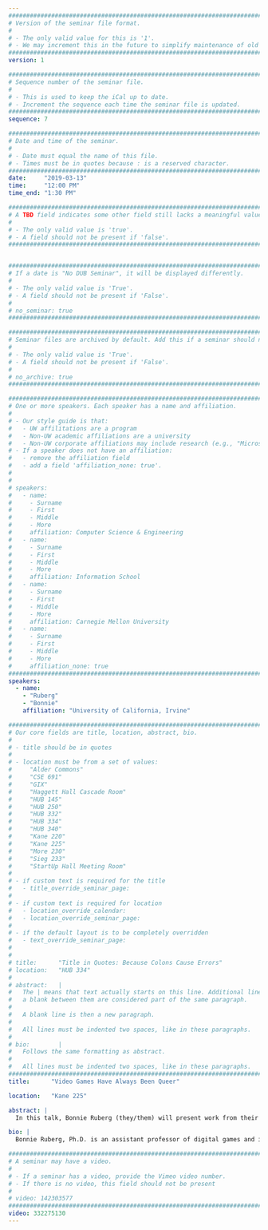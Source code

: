 ```yaml
---
################################################################################
# Version of the seminar file format.
#
# - The only valid value for this is '1'.
# - We may increment this in the future to simplify maintenance of old seminars.
################################################################################
version: 1

################################################################################
# Sequence number of the seminar file.
#
# - This is used to keep the iCal up to date.
# - Increment the sequence each time the seminar file is updated.
################################################################################
sequence: 7

################################################################################
# Date and time of the seminar.
#
# - Date must equal the name of this file.
# - Times must be in quotes because : is a reserved character.
################################################################################
date:     "2019-03-13"
time:     "12:00 PM"
time_end: "1:30 PM"

################################################################################
# A TBD field indicates some other field still lacks a meaningful value.
#
# - The only valid value is 'true'.
# - A field should not be present if 'false'.
################################################################################


################################################################################
# If a date is "No DUB Seminar", it will be displayed differently.
#
# - The only valid value is 'True'.
# - A field should not be present if 'False'.
#
# no_seminar: true
################################################################################

################################################################################
# Seminar files are archived by default. Add this if a seminar should not be.
#
# - The only valid value is 'True'.
# - A field should not be present if 'False'.
#
# no_archive: true
################################################################################

################################################################################
# One or more speakers. Each speaker has a name and affiliation.
#
# - Our style guide is that:
#   - UW affilitations are a program
#   - Non-UW academic affiliations are a university
#   - Non-UW corporate affiliations may include research (e.g., "Microsoft Research")
# - If a speaker does not have an affiliation:
#   - remove the affiliation field
#   - add a field 'affiliation_none: true'.
#
#
# speakers:
#   - name: 
#     - Surname
#     - First
#     - Middle
#     - More
#     affiliation: Computer Science & Engineering 
#   - name: 
#     - Surname
#     - First
#     - Middle
#     - More
#     affiliation: Information School 
#   - name: 
#     - Surname
#     - First
#     - Middle
#     - More
#     affiliation: Carnegie Mellon University 
#   - name:
#     - Surname
#     - First
#     - Middle
#     - More
#     affiliation_none: true
################################################################################
speakers:
  - name:
    - "Ruberg"
    - "Bonnie"
    affiliation: "University of California, Irvine"

################################################################################
# Our core fields are title, location, abstract, bio.
#
# - title should be in quotes
#
# - location must be from a set of values:
#     "Alder Commons"
#     "CSE 691"
#     "GIX"
#     "Haggett Hall Cascade Room"
#     "HUB 145"
#     "HUB 250"
#     "HUB 332"
#     "HUB 334"
#     "HUB 340"
#     "Kane 220"
#     "Kane 225"
#     "More 230"
#     "Sieg 233"
#     "StartUp Hall Meeting Room"
#
# - if custom text is required for the title
#   - title_override_seminar_page:
#
# - if custom text is required for location
#   - location_override_calendar:
#   - location_override_seminar_page:
#
# - if the default layout is to be completely overridden
#   - text_override_seminar_page:
#
#
# title:      "Title in Quotes: Because Colons Cause Errors"
# location:   "HUB 334"
#
# abstract:   |
#   The | means that text actually starts on this line. Additional lines without
#   a blank between them are considered part of the same paragraph.
#
#   A blank line is then a new paragraph.
#
#   All lines must be indented two spaces, like in these paragraphs.
#
# bio:        |
#   Follows the same formatting as abstract.
#
#   All lines must be indented two spaces, like in these paragraphs.
################################################################################
title:      "Video Games Have Always Been Queer"

location:   "Kane 225"

abstract: |
  In this talk, Bonnie Ruberg (they/them) will present work from their new book Video Games Have Always Been Queer, which argues for the queer potential of video games. While popular discussions about LGBTQ issues in video games often focus on big-name, mainstream games that feature LGBTQ characters, like Mass Effect or Dragon Age, Ruberg pushes the concept of queerness in games beyond a matter of representation, exploring how video games can be played, interpreted, and designed queerly. Here, Ruberg demonstrates how the medium of video games itself can—and should—be read as queer. Resisting the common, reductive narrative that games are only now becoming more diverse, Ruberg explores the resonances between video games and queer theory. In Ruberg's work, critical frameworks from scholars like Eve Sedgwick, Jack Halberstam, and Elizabeth Freeman meet games like Octodad, Burnout: Revenge, and even Pong. Even within a dominant gaming culture that has proved to be openly hostile to those perceived as different, Ruberg contends that queer people have always belonged in video games, because video games have, in fact, always been queer.

bio: |
  Bonnie Ruberg, Ph.D. is an assistant professor of digital games and interactive media in the Department of Informatics at the University of California, Irvine. Their research explores gender and sexuality in digital media and digital cultures with a focus on queerness and video games. They are the author of Video Games Have Always Been Queer (2019, New York University Press) and the co-editor of Queer Game Studies (2017, University of Minnesota Press). Ruberg is also the co-founder and co-organizer of the annual Queerness and Games Conference. They received their Ph.D. with certification in New Media and Gender and Sexuality Studies from the University of California, Berkeley and served as a Provost's Postdoctoral Fellow in the Interactive Media and Games Division at the University of Southern California.

################################################################################
# A seminar may have a video.
#
# - If a seminar has a video, provide the Vimeo video number.
# - If there is no video, this field should not be present
#
# video: 142303577
################################################################################
video: 332275130
---
```

